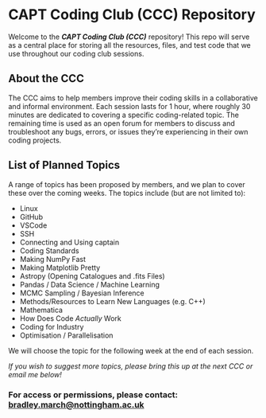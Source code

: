 # CAPT Coding Club (CCC) Repository

Welcome to the ***CAPT Coding Club (CCC)*** repository! This repo will serve as a central place for storing all the resources, files, and test code that we use throughout our coding club sessions.

## About the CCC
The CCC aims to help members improve their coding skills in a collaborative and informal environment. Each session lasts for 1 hour, where roughly 30 minutes are dedicated to covering a specific coding-related topic. The remaining time is used as an open forum for members to discuss and troubleshoot any bugs, errors, or issues they’re experiencing in their own coding projects.

## List of Planned Topics
A range of topics has been proposed by members, and we plan to cover these over the coming weeks. The topics include (but are not limited to):

- Linux
- GitHub
- VSCode
- SSH 
- Connecting and Using captain
- Coding Standards
- Making NumPy Fast
- Making Matplotlib Pretty
- Astropy (Opening Catalogues and .fits Files)
- Pandas / Data Science / Machine Learning
- MCMC Sampling / Bayesian Inference
- Methods/Resources to Learn New Languages (e.g. C++)
- Mathematica 
- How Does Code *Actually* Work 
- Coding for Industry
- Optimisation / Parallelisation

We will choose the topic for the following week at the end of each session.

*If you wish to suggest more topics, please bring this up at the next CCC or email me below!*

### For access or permissions, please contact: [bradley.march@nottingham.ac.uk](mailto:bradley.march@nottingham.ac.uk)
